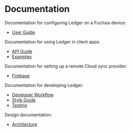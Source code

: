 # Documentation

Documentation for configuring Ledger on a Fuchsia device:

 - [User Guide](user_guide.md)

Documentation for using Ledger in client apps:

 - [API Guide](api_guide.md)
 - [Examples](examples.md)

Documentation for setting up a remote Cloud sync provider:

 - [Firebase](firebase.md)

Documentation for developing Ledger:

 - [Developer Workflow](workflow.md)
 - [Style Guide](style_guide.md)
 - [Testing](testing.md)

Design documentation:

 - [Architecture](architecture.md)
